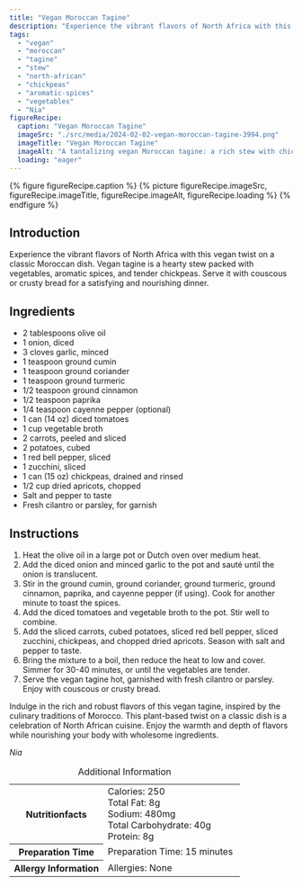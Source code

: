 ```yaml
---
title: "Vegan Moroccan Tagine"
description: "Experience the vibrant flavors of North Africa with this vegan twist on a classic Moroccan dish. Vegan tagine is a hearty stew packed with vegetables, aromatic spices, and tender chickpeas. Serve it with couscous or crusty bread for a satisfying and nourishing dinner."
tags:
  - "vegan"
  - "moroccan"
  - "tagine"
  - "stew"
  - "north-african"
  - "chickpeas"
  - "aromatic-spices"
  - "vegetables"
  - "Nia"
figureRecipe: 
  caption: "Vegan Moroccan Tagine"
  imageSrc: "./src/media/2024-02-02-vegan-moroccan-tagine-3994.png"
  imageTitle: "Vegan Moroccan Tagine"
  imageAlt: "A tantalizing vegan Moroccan tagine: a rich stew with chickpeas, veggies, and aromatic spices, garnished with fresh herbs, served with couscous or crusty bread."
  loading: "eager"
---
```


{% figure figureRecipe.caption %}
{% picture figureRecipe.imageSrc, figureRecipe.imageTitle, figureRecipe.imageAlt, figureRecipe.loading %}
{% endfigure %}

## Introduction

Experience the vibrant flavors of North Africa with this vegan twist on a classic Moroccan dish. Vegan tagine is a hearty stew packed with vegetables, aromatic spices, and tender chickpeas. Serve it with couscous or crusty bread for a satisfying and nourishing dinner.

## Ingredients

- 2 tablespoons olive oil
- 1 onion, diced
- 3 cloves garlic, minced
- 1 teaspoon ground cumin
- 1 teaspoon ground coriander
- 1 teaspoon ground turmeric
- 1/2 teaspoon ground cinnamon
- 1/2 teaspoon paprika
- 1/4 teaspoon cayenne pepper (optional)
- 1 can (14 oz) diced tomatoes
- 1 cup vegetable broth
- 2 carrots, peeled and sliced
- 2 potatoes, cubed
- 1 red bell pepper, sliced
- 1 zucchini, sliced
- 1 can (15 oz) chickpeas, drained and rinsed
- 1/2 cup dried apricots, chopped
- Salt and pepper to taste
- Fresh cilantro or parsley, for garnish

## Instructions

1. Heat the olive oil in a large pot or Dutch oven over medium heat.
2. Add the diced onion and minced garlic to the pot and sauté until the onion is translucent.
3. Stir in the ground cumin, ground coriander, ground turmeric, ground cinnamon, paprika, and cayenne pepper (if using). Cook for another minute to toast the spices.
4. Add the diced tomatoes and vegetable broth to the pot. Stir well to combine.
5. Add the sliced carrots, cubed potatoes, sliced red bell pepper, sliced zucchini, chickpeas, and chopped dried apricots. Season with salt and pepper to taste.
6. Bring the mixture to a boil, then reduce the heat to low and cover. Simmer for 30-40 minutes, or until the vegetables are tender.
7. Serve the vegan tagine hot, garnished with fresh cilantro or parsley. Enjoy with couscous or crusty bread.

Indulge in the rich and robust flavors of this vegan tagine, inspired by the culinary traditions of Morocco. This plant-based twist on a classic dish is a celebration of North African cuisine. Enjoy the warmth and depth of flavors while nourishing your body with wholesome ingredients.

*Nia*

<table><caption class='sr-only'>Additional Information</caption><tr><th>Nutritionfacts</th><td>Calories: 250<br />
Total Fat: 8g<br />
Sodium: 480mg<br />
Total Carbohydrate: 40g<br />
Protein: 8g&nbsp;</td></tr><tr><th>Preparation Time</th><td>Preparation Time: 15 minutes&nbsp;</td></tr><tr><th>Allergy Information</th><td>Allergies: None&nbsp;</td></tr></table>

